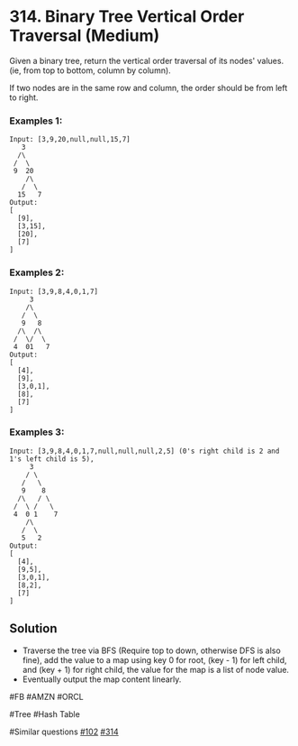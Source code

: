 # 314. Binary Tree Vertical Order Traversal (Medium)

Given a binary tree, return the vertical order traversal of its nodes' values. (ie, from top to bottom, column by column).

If two nodes are in the same row and column, the order should be from left to right.

### Examples 1:

```
Input: [3,9,20,null,null,15,7]
   3
  /\
 /  \
 9  20
    /\
   /  \
  15   7
Output:
[
  [9],
  [3,15],
  [20],
  [7]
]
```
### Examples 2:
```
Input: [3,9,8,4,0,1,7]
     3
    /\
   /  \
   9   8
  /\  /\
 /  \/  \
 4  01   7
Output:
[
  [4],
  [9],
  [3,0,1],
  [8],
  [7]
]
```
### Examples 3:
```
Input: [3,9,8,4,0,1,7,null,null,null,2,5] (0's right child is 2 and 1's left child is 5),
     3
    / \
   /   \
   9    8
  /\   / \
 /  \ /   \
 4  0 1    7
    /\
   /  \
   5   2
Output:
[
  [4],
  [9,5],
  [3,0,1],
  [8,2],
  [7]
]
```

## Solution
- Traverse the tree via BFS (Require top to down, otherwise DFS is also fine), add the value to a map using key 0 for root, (key - 1) for left child, and (key + 1) for right child, the value for the map is a list of node value.
- Eventually output the map content linearly.

#FB #AMZN #ORCL

#Tree #Hash Table

#Similar questions [#102](../p102m/README.md) [#314](../p314m/README.md)
